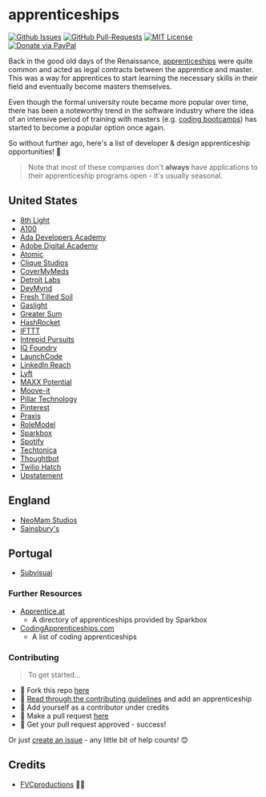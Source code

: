 # apprenticeships

[![Github Issues](https://img.shields.io/github/issues/fvcproductions/apprenticeships.svg?style=flat-square)](https://github.com/fvcproductions/apprenticeships/issues) [![GitHub  Pull-Requests](https://img.shields.io/github/issues-pr/fvcproductions/apprenticeships.svg?style=flat-square)](https://github.com/fvcproductions/apprenticeships/pulls) [![MIT License](http://img.shields.io/:license-mit-blue.svg?style=flat-square)](http://badges.mit-license.org) [![Donate via PayPal](https://img.shields.io/badge/Donate-PayPal-blue.svg?style=flat-square)](http://paypal.me/fvcproductions)

Back in the good old days of the Renaissance, [apprenticeships](https://www.wikiwand.com/en/Apprenticeship) were quite common and acted as legal contracts between the apprentice and master. This was a way for apprentices to start learning the necessary skills in their field and eventually become masters themselves.

Even though the formal university route became more popular over time, there has been a noteworthy trend in the software industry where the idea of an intensive period of training with masters (e.g. [coding bootcamps](http://coursereport.com)) has started to become a popular option once again.

So without further ago, here's a list of developer & design apprenticeship opportunities! 🔧

> Note that most of these companies don't **always** have applications to their apprenticeship programs open - it's usually seasonal.

## United States

* [8th Light](https://8thlight.com/apprenticeship/)
* [A100](http://indie-soft.com/a100/)
* [Ada Developers Academy](https://www.adadevelopersacademy.org/)
* [Adobe Digital Academy](http://www.adobe.com/corporate-responsibility/education/digital-academy.html)
* [Atomic](https://atomicobject.com/careers/accelerator)
* [Clique Studios](https://cliquestudios.com/clique-university/apprenticeships/)
* [CoverMyMeds](https://www.covermymeds.com/main/careers/tech-positions/)
* [Detroit Labs](https://www.detroitlabs.com/apprenticeships/)
* [DevMynd](https://www.devmynd.com/culture/careers/)
* [Fresh Tilled Soil](http://www.freshtilledsoil.com/aux/)
* [Gaslight](https://teamgaslight.com/careers/developer-apprenticeship)
* [Greater Sum](https://www.greatersum.com/software-apprenticeship/)
* [HashRocket](https://hashrocket.com/careers/apprentice)
* [IFTTT](https://ifttt.com/apprenticeship)
* [Intrepid Pursuits](http://team.intrepid.io/careers)
* [IQ Foundry](http://www.iqfoundry.com/careers)
* [LaunchCode](https://www.launchcode.org/)
* [LinkedIn Reach](https://careers.linkedin.com/reach)
* [Lyft](https://betalist.com/jobs/186175-software-engineering-apprenticeship-at-lyft)
* [MAXX Potential](https://maxxpotential.com/)
* [Moove-it](https://moove-it.com/web-development-apprenticeship)
* [Pillar Technology](http://pillartechnology.com/careers)
* [Pinterest](https://careers.pinterest.com/careers/)
* [Praxis](https://discoverpraxis.com/)
* [RoleModel](http://www.craftsmanshipacademy.com/)
* [Sparkbox](http://apprentices.seesparkbox.com)
* [Spotify](https://ttp.nyc/spotifyfellowship/)
* [Techtonica](https://techtonica.org/)
* [Thoughtbot](http://apprentice.thoughtbot.com/)
* [Twilio Hatch](https://www.twilio.com/company/jobs)
* [Upstatement](https://upstatement.com/jobs/)

## England

* [NeoMam Studios](http://neomam.com/jobs/)
* [Sainsbury's](http://early.careersatsainsburys.com/Home/Apprenticeships)

## Portugal

* [Subvisual](https://subvisual.co/apprenticeship/)

### Further Resources

* [Apprentice.at](https://apprentice.at/)
  * A directory of apprenticeships provided by Sparkbox
* [CodingApprenticeships.com](http://codingapprenticeships.com/apprentice.php)
  * A list of coding apprenticeships

### Contributing

> To get started...

* 🍴 Fork this repo [here](https://github.com/fvcproductions/apprenticeships#fork-destination-box)
* 🔨 [Read through the contributing guidelines](CONTRIBUTING.md) and add an apprenticeship
* 👥 Add yourself as a contributor under credits
* 🔧 Make a pull request [here](https://github.com/fvcproductions/apprenticeships/compare)
* 🎉 Get your pull request approved - success!

Or just [create an issue](https://github.com/fvcproductions/apprenticeships/issues) - any little bit of help counts! 😊

## Credits

* [FVCproductions](http://github.com/fvcproductions) 🍓🍫
